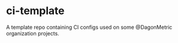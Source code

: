 # ci-template

A template repo containing CI configs used on some @DagonMetric organization projects.
